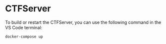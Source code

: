 # CTFServer

To build or restart the CTFServer, you can use the following command in the VS Code terminal:

```bash
docker-compose up
```